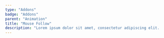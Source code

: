 ```yaml
---
type: "Addons"
badge: "Addons"
parent: "Animation"
title: "Mouse Follow"
description: "Lorem ipsum dolor sit amet, consectetur adipiscing elit. Nunc tempus laoreet leo sit amet iaculis."
---
```

